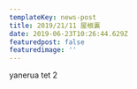 ```yaml
---
templateKey: news-post
title: 2019/21/11 屋根裏
date: 2019-06-23T10:26:44.629Z
featuredpost: false
featuredimage: ''
---
```

yanerua tet 2
